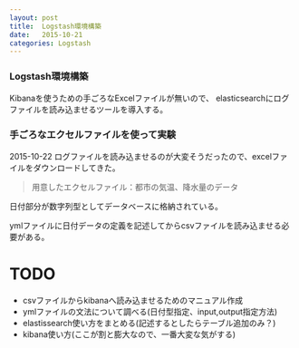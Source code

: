```yaml
---
layout: post
title:  Logstash環境構築
date:   2015-10-21
categories: Logstash
---
```


### Logstash環境構築

Kibanaを使うための手ごろなExcelファイルが無いので、
elasticsearchにログファイルを読み込ませるツールを導入する。

### 手ごろなエクセルファイルを使って実験

2015-10-22
ログファイルを読み込ませるのが大変そうだったので、excelファイルをダウンロードしてきた。
> 用意したエクセルファイル：都市の気温、降水量のデータ

日付部分が数字列型としてデータベースに格納されている。

ymlファイルに日付データの定義を記述してからcsvファイルを読み込ませる必要がある。


# TODO

* csvファイルからkibanaへ読み込ませるためのマニュアル作成
* ymlファイルの文法について調べる(日付型指定、input,output指定方法)
* elastissearch使い方をまとめる(記述するとしたらテーブル追加のみ？)
* kibana使い方(ここが割と膨大なので、一番大変な気がする)